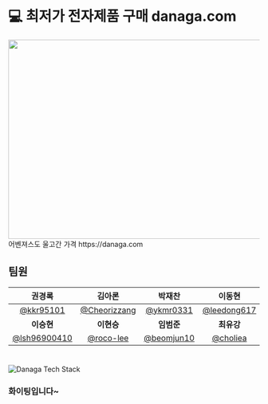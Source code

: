 # 💻 최저가 전자제품 구매 danaga.com
<img src="https://prod-ripcut-delivery.disney-plus.net/v1/variant/disney/8D63BFCB55921C27B39DB09FFD775F1C1EDE00FC4D5611AC492CA33B7651FDF2/scale?width=1440&aspectRatio=1.78&format=jpeg" width="800" height="400"/>
어벤져스도 울고간 가격
https://danaga.com

## 팀원

<div align="center">

| **권경록** | **김아론** | **박재찬** | **이동현** |
| :------: |  :------: | :------: | :------: |
| [@kkr95101](https://github.com/kkr95101) | [@Cheorizzang](https://github.com/Cheorizzang) | [@ykmr0331](https://github.com/ykmr0331) | [@leedong617](https://github.com/leedong617) |
| **이승현** | **이현승** | **임범준** | **최유강** |
| [@lsh96900410](https://github.com/lsh96900410) | [@roco-lee](https://github.com/roco-lee) | [@beomjun10](https://github.com/beomjun10) | [@choliea](https://github.com/choliea) |


</div>


#
![Danaga Tech Stack](https://github.com/2023-05-JAVA-DEVELOPER-143/2023-05-JAVA-DEVELOPER-final-project-team3-avengers/assets/133833132/0d9abc7b-7cc6-4afc-a1ba-0adedff29ad0)


### 화이팅입니다~
